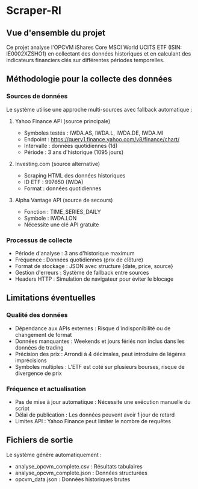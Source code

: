 # Scraper-RI

## Vue d'ensemble du projet
Ce projet analyse l'OPCVM iShares Core MSCI World UCITS ETF (ISIN: IE0002XZSHO1) en collectant des données historiques et en calculant des indicateurs financiers clés sur différentes périodes temporelles.

## Méthodologie pour la collecte des données
### Sources de données
Le système utilise une approche multi-sources avec fallback automatique :

1. Yahoo Finance API (source principale)
   
   - Symboles testés : IWDA.AS, IWDA.L, IWDA.DE, IWDA.MI
   - Endpoint : https://query1.finance.yahoo.com/v8/finance/chart/
   - Intervalle : données quotidiennes (1d)
   - Période : 3 ans d'historique (1095 jours)
2. Investing.com (source alternative)
   
   - Scraping HTML des données historiques
   - ID ETF : 997650 (IWDA)
   - Format : données quotidiennes
3. Alpha Vantage API (source de secours)
   
   - Fonction : TIME_SERIES_DAILY
   - Symbole : IWDA.LON
   - Nécessite une clé API gratuite
### Processus de collecte
- Période d'analyse : 3 ans d'historique maximum
- Fréquence : Données quotidiennes (prix de clôture)
- Format de stockage : JSON avec structure {date, price, source}
- Gestion d'erreurs : Système de fallback entre sources
- Headers HTTP : Simulation de navigateur pour éviter le blocage

## Limitations éventuelles
### Qualité des données
- Dépendance aux APIs externes : Risque d'indisponibilité ou de changement de format
- Données manquantes : Weekends et jours fériés non inclus dans les données de trading
- Précision des prix : Arrondi à 4 décimales, peut introduire de légères imprécisions
- Symboles multiples : L'ETF est coté sur plusieurs bourses, risque de divergence de prix

### Fréquence et actualisation
- Pas de mise à jour automatique : Nécessite une exécution manuelle du script
- Délai de publication : Les données peuvent avoir 1 jour de retard
- Limites API : Yahoo Finance peut limiter le nombre de requêtes

## Fichiers de sortie
Le système génère automatiquement :

- analyse_opcvm_complete.csv : Résultats tabulaires
- analyse_opcvm_complete.json : Données structurées
- opcvm_data.json : Données historiques brutes
